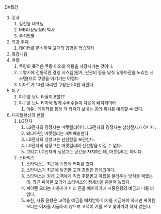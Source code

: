 DX특강

1. 강사
   1. 김진웅 대표님
   2. MBA/상담심리 박사
   3. 주식짭짤
2. 특강 주제
   1. 데이터를 분석하여  고객의 경험을 학습하자
3.  특강내용
   1. 쿠팡
      1. 쿠팡의 목적은 쿠팡 이외의 유통을 사장시키는 것이다.
      2. 그렇기에 전통적인 경영 시스템(원가, 판관비 등을 낮춰 유통마진을 노리는 시스템)으로 쿠팡을 이기기는 어렵다
      3. 이마트가 10원 내리면 쿠팡은 50원 내린다.
   2. 야구
      1. 야구를 보니 타율이 8할??
      2. 야구를 보니 타자에 맞게 수비수들이 다르게 배치되더라
         1. 이유 : 데이터를 통해 각 타자가 보내는 공의 위치를 예측할 수 있다.
   3. 디지털혁신의 본질
      1. LG전자
         1. LG전자의 경쟁자는 마켓컬리이다. LG전자의 경쟁자는 삼성전자가 아니다.
         2. 왜냐하면, 마켓컬리는 새벽배송한다.
         3. LG전자의 냉방고는 신선함을 보관한다.
         4. LG전자의 냉장고는 마켓컬리의 신선함을 이길 수 없다.
         5. 그리고 LG전자의 냉장고는 공간을 차지하는데, 마켓컬리는 아니다.
      2. 스타벅스
         1. 스타벅스는 최근에 간판에 커피를 뺐다.
         2. 스타벅스가 최근에 발견한 고객 경험은 핀테크이다.
         3. 스타벅스는 원래 고객에게 직접 주문받고 이름을 불러주는 방식을 택했는데, 최근 싸이렌 오더가 스타벅스의 정체성을 흔들어 놓았다.
         4. 싸이렌 오더는 사용자가 미리 돈을 예치하기에 시중은행의 예금과 다를 바 없다.
         5. 또한, 시중 은행은 고객을 예금을 에치받아 이자를 지금해야 하지만 싸이렌 오더는 이자를 지급하지 않으며 고객이 기를 쓰고 찾아가려 하지 않는다.